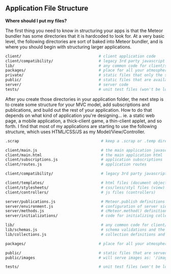## Application File Structure
**Where should I put my files?**    


The first thing you need to know in structuring your apps is that the Meteor bundler has some directories that it is hardcoded to look for.  At a very basic level, the following directories are sort of baked into Meteor bundler, and is where you should begin with structuring larger applications.

```sh
client/                                  # client application code
client/compatibility/                    # legacy 3rd party javascript libraries
lib/                                     # any common code for client/server.
packages/                                # place for all your atmosphere packages
private/                                 # static files that only the server knows about
public/                                  # static files that are available to the client
server/                                  # server code
tests/                                   # unit test files (won't be loaded on client or server)

```

After you create those directories in your application folder, the next step is to create some structure for your MVC model, add subscriptions and publications, and build out the rest of your application.  How to do that depends on what kind of application you're designing... ie. a static web page, a mobile application, a thick-client game, a thin-client applet, and so forth.  I find that most of my applications are starting to use the following structure, which uses HTML/CSS/JS as my Model/View/Controller.  

```sh
.scrap                                    # keep a .scrap or .temp directory for scrap files

client/main.js                            # the main application javascript
client/main.html                          # the main application html
client/subscriptions.js                   # application subscriptions
client/routes.js                          # application routes 

client/compatibility/                     # legacy 3rd party javascript libraries

client/templates/                         # html files (document object model)
client/stylesheets/                       # css/less/styl files (view)
client/controllers/                       # js files (controllers)

server/publications.js                    # Meteor.publish definitions
server/environment.js                     # configuration of server side packages
server/methods.js                         # cMeteor.method() definitions
server/initializations/                   # code for initializing collections

lib/                                      # any common code for client/server.
lib/schemas.js                            # schema validations and the like
lib/collections.js                        # collection definitions and allow/deny rules

packages/                                # place for all your atmosphere packages

public/                                  # static files that are served directly.
public/images                            # will serve images as: '/images/foo.jpg'

tests/                                   # unit test files (won't be loaded on client or server)

```
